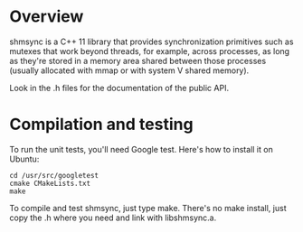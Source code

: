 # Overview

shmsync is a C++ 11 library that provides synchronization primitives such as mutexes that work beyond threads, for example, across processes, as long as they're stored in a memory area shared between those processes (usually allocated with mmap or with system V shared memory).

Look in the .h files for the documentation of the public API.

# Compilation and testing

To run the unit tests, you'll need Google test.  Here's how to install it on Ubuntu:
```apt-get install cmake googletest-dev
cd /usr/src/googletest
cmake CMakeLists.txt
make
```

To compile and test shmsync, just type make.  There's no make install, just copy the .h where you need and link with libshmsync.a.
